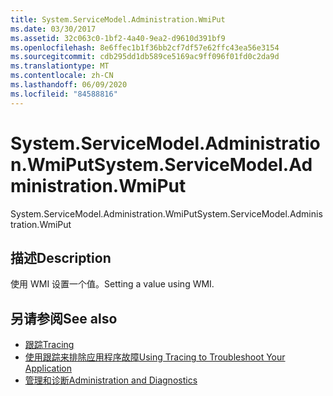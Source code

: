 ```yaml
---
title: System.ServiceModel.Administration.WmiPut
ms.date: 03/30/2017
ms.assetid: 32c063c0-1bf2-4a40-9ea2-d9610d391bf9
ms.openlocfilehash: 8e6ffec1b1f36bb2cf7df57e62ffc43ea56e3154
ms.sourcegitcommit: cdb295dd1db589ce5169ac9ff096f01fd0c2da9d
ms.translationtype: MT
ms.contentlocale: zh-CN
ms.lasthandoff: 06/09/2020
ms.locfileid: "84588816"
---
```

# <a name="systemservicemodeladministrationwmiput"></a><span data-ttu-id="aa036-102">System.ServiceModel.Administration.WmiPut</span><span class="sxs-lookup"><span data-stu-id="aa036-102">System.ServiceModel.Administration.WmiPut</span></span>
<span data-ttu-id="aa036-103">System.ServiceModel.Administration.WmiPut</span><span class="sxs-lookup"><span data-stu-id="aa036-103">System.ServiceModel.Administration.WmiPut</span></span>  
  
## <a name="description"></a><span data-ttu-id="aa036-104">描述</span><span class="sxs-lookup"><span data-stu-id="aa036-104">Description</span></span>  
 <span data-ttu-id="aa036-105">使用 WMI 设置一个值。</span><span class="sxs-lookup"><span data-stu-id="aa036-105">Setting a value using WMI.</span></span>  
  
## <a name="see-also"></a><span data-ttu-id="aa036-106">另请参阅</span><span class="sxs-lookup"><span data-stu-id="aa036-106">See also</span></span>

- [<span data-ttu-id="aa036-107">跟踪</span><span class="sxs-lookup"><span data-stu-id="aa036-107">Tracing</span></span>](index.md)
- [<span data-ttu-id="aa036-108">使用跟踪来排除应用程序故障</span><span class="sxs-lookup"><span data-stu-id="aa036-108">Using Tracing to Troubleshoot Your Application</span></span>](using-tracing-to-troubleshoot-your-application.md)
- [<span data-ttu-id="aa036-109">管理和诊断</span><span class="sxs-lookup"><span data-stu-id="aa036-109">Administration and Diagnostics</span></span>](../index.md)
